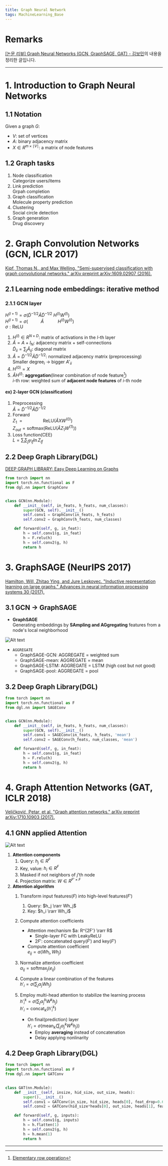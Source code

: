 ```yaml
---
title: Graph Neural Network
tags: MachineLearning_Base
---
```


# Remarks
[[논문 리뷰] Graph Neural Networks (GCN, GraphSAGE, GAT) - 김보민](https://www.youtube.com/watch?v=yY-DpulpUwk)의 내용을 정리한 글입니다.

<!--more-->
---


# 1. Introduction to Graph Neural Networks
## 1.1 Notation
Given a graph $G$:
- $V$: set of vertices
- $A$: binary adjacency matrix
- $X \in R^{m \times \mid V \mid}$: a matrix of node features

## 1.2 Graph tasks
1. Node classification \
   Categorize users/items
2. Link prediction \
   Grpah completion
3. Graph classification \
   Molecule property prediction
4. Clustering \
   Social circle detection
5. Graph generation \
   Drug discovery


# 2. Graph Convolution Networks (GCN, ICLR 2017)
[Kipf, Thomas N., and Max Welling. "Semi-supervised classification with graph convolutional networks." arXiv preprint arXiv:1609.02907 (2016).](https://arxiv.org/abs/1609.02907)

## 2.1 Learning node embeddings: iterative method
### 2.1.1 GCN layer
$H^{(l+1)} = \sigma(\tilde D^{-1/2} \tilde A \tilde D^{-1/2} \ H^{(l)} W^{(l)})$ \
$H^{(l+1)} = \sigma(\quad \quad \ \  \hat A \ \ \ \quad\quad H^{(l)} W^{(l)})$ \
$\sigma: \text{ReLU}$


1. $H^{(l)} \in R^{N \times D}$: matrix of activations in the $l$-th layer
2. $\tilde A = A + I_N$: adjacency matrix + self-connections \
   $\tilde D_{ii} = \sum_j \tilde A_{ij}$: diagonal matrix
3. $\hat A = \tilde D^{-1/2} \tilde A \tilde D^{-1/2}$: normalized adjacency  matrix (preprocessing) \
   Smaller degree$_{i}$ → bigger $A'_{ii}$
4. $H^{(0)} = X$
5. $\hat A H^{(l)}$: **aggregation**(linear combination of node feature[^1]) \
   $i$-th row: weighted sum of **adjacent node features** of $i$-th node

#### ex) 2-layer GCN (classification)
1. Preprocessing \
$\hat A = \tilde D^{-1/2} \tilde A \tilde D^{-1/2}$
1. Forward \
$Z_1 \ \ = \quad \quad \quad \quad \text{ReLU} (\hat A X W^{(0)})$ \
$Z_{out} = \text{softmax}(\text{ReLU} (\hat A Z_1 W^{(1)}))$
1. Loss function(CEE) \
$L = \sum_l \sum_f y_{lf} \ln Z_{lf}$


## 2.2 Deep Graph Library(DGL)
[DEEP GRAPH LIBRARY: Easy Deep Learning on Graphs](https://www.dgl.ai)

```python
from torch import nn
import torch.nn.functional as F
from dgl.nn import GraphConv


class GCN(nn.Module):
    def __init__(self, in_feats, h_feats, num_classes):
        super(GCN, self).__init__()
        self.conv1 = GraphConv(in_feats, h_feats)
        self.conv2 = GraphConv(h_feats, num_classes)

    def forward(self, g, in_feat):
        h = self.conv1(g, in_feat)
        h = F.relu(h)
        h = self.conv2(g, h)
        return h
```


# 3. GraphSAGE (NeurIPS 2017)
[Hamilton, Will, Zhitao Ying, and Jure Leskovec. "Inductive representation learning on large graphs." Advances in neural information processing systems 30 (2017).](https://proceedings.neurips.cc/paper_files/paper/2017/hash/5dd9db5e033da9c6fb5ba83c7a7ebea9-Abstract.html)

## 3.1 GCN → GraphSAGE
- **GraphSAGE** \
Generating embeddings by **SAmpling and AGgregating** features from a node's local neighborhood

![Alt text](/images/2023-09-08-gnn-1.png)

- `AGGREGATE`
  - GraphSAGE-GCN: $\text{AGGREGATE}$ = weighted sum
  - GraphSAGE-mean: $\text{AGGREGATE}$ = mean
  - GraphSAGE-LSTM: $\text{AGGREGATE}$ = LSTM (high cost but not good)
  - GraphSAGE-pool: $\text{AGGREGATE}$ = pool


## 3.2 Deep Graph Library(DGL)
```python
from torch import nn
import torch.nn.functional as F
from dgl.nn import SAGEConv


class GCN(nn.Module):
    def __init__(self, in_feats, h_feats, num_classes):
        super(GCN, self).__init__()
        self.conv1 = SAGEConv(in_feats, h_feats, 'mean')
        self.conv2 = SAGEConv(h_feats, num_classes, 'mean')

    def forward(self, g, in_feat):
        h = self.conv1(g, in_feat)
        h = F.relu(h)
        h = self.conv2(g, h)
        return h
```


# 4. Graph Attention Networks (GAT, ICLR 2018)
[Veličković, Petar, et al. "Graph attention networks." arXiv preprint arXiv:1710.10903 (2017).](https://arxiv.org/abs/1710.10903)

## 4.1 GNN applied Attention
![Alt text](/images/2023-09-08-gnn-2.png)

1. **Attention components**
	1. Query: $h_j \in R^{F}$
	2. Key, value: $h_i \in R^{F}$
	3. Masked if not neighbors of $j$'th node
	4. Projection matrix: $W \in R^{F' \times F}$
2. **Attention algorithm**
	1. Transform input features($F$) into high-level features($F'$)
		1. Query: $h_j \rarr Wh_j$
		2. Key: $h_i \rarr Wh_i$
	2. Compute attention coefficients
		- Attention mechanism $a: R^{2F'} \rarr R$
			- Single-layer FC with LeakyReLU
		 	- $2F'$: concatenated query($F'$) and key($F'$)
		- Compute attention coefficient \
		$e_{ij} = a(Wh_i, Wh_j)$
	3. Normalize attention coefficient \
	$\alpha_{ij} = \text{softmax}_j(e_{ij})$
	4. Compute a linear combination of the features \
	$h'_i = \sigma(\sum_j \alpha_j Wh_j)$
	5. Employ multi-head attention to stabilize the learning process \
	$h'^k_i = \sigma(\sum_j \alpha^k_j W^kh_j)$ \
	$h'_i = \text{concat}_k(h'^k_i)$

		- On final(prediction) layer \
		$h'_i = \sigma(\text{mean}_k(\sum_j \alpha^k_j W^kh_j))$
			- Employ **averaging** instead of concatenation
			- Delay applying nonlinarity

## 4.2 Deep Graph Library(DGL)
```python
from torch import nn
import torch.nn.functional as F
from dgl.nn import GATConv
 

class GAT(nn.Module):
    def __init__(self, insize, hid_size, out_size, heads):
        super().__init__()
        self.conv1 = GATConv(in_size, hid_size, heads[0], feat_drop=0.6, attn_drop=0.6, activation=F.elu)
        self.conv2 = GATConv(hid_size*heads[0], out_size, heads[1], feat_drop=0.6, attn_drop=0.6, activation=None)

    def forward(self, g, inputs):
        h = self.conv1(g, inputs)
		h = h.flatten(1)
        h = self.conv2(g, h)
		h = h.mean(1)
        return h
```


---
[^1]: [Elementary row operation](https://alchemine.github.io/2019/07/17/ero.html#2-elementary-row-operation)
